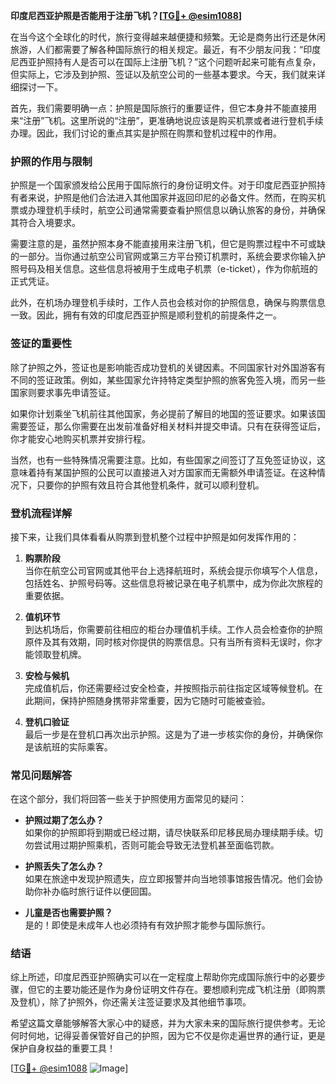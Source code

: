 **印度尼西亚护照是否能用于注册飞机？[[TG💪+ @esim1088](https://t.me/s/esim1088)]**

在当今这个全球化的时代，旅行变得越来越便捷和频繁。无论是商务出行还是休闲旅游，人们都需要了解各种国际旅行的相关规定。最近，有不少朋友问我：“印度尼西亚护照持有人是否可以在国际上注册飞机？”这个问题听起来可能有点复杂，但实际上，它涉及到护照、签证以及航空公司的一些基本要求。今天，我们就来详细探讨一下。

首先，我们需要明确一点：护照是国际旅行的重要证件，但它本身并不能直接用来“注册”飞机。这里所说的“注册”，更准确地说应该是购买机票或者进行登机手续办理。因此，我们讨论的重点其实是护照在购票和登机过程中的作用。

### 护照的作用与限制

护照是一个国家颁发给公民用于国际旅行的身份证明文件。对于印度尼西亚护照持有者来说，护照是他们合法进入其他国家并返回印尼的必备文件。然而，在购买机票或办理登机手续时，航空公司通常需要查看护照信息以确认旅客的身份，并确保其符合入境要求。

需要注意的是，虽然护照本身不能直接用来注册飞机，但它是购票过程中不可或缺的一部分。当你通过航空公司官网或第三方平台预订机票时，系统会要求你输入护照号码及相关信息。这些信息将被用于生成电子机票（e-ticket），作为你航班的正式凭证。

此外，在机场办理登机手续时，工作人员也会核对你的护照信息，确保与购票信息一致。因此，拥有有效的印度尼西亚护照是顺利登机的前提条件之一。

### 签证的重要性

除了护照之外，签证也是影响能否成功登机的关键因素。不同国家针对外国游客有不同的签证政策。例如，某些国家允许持特定类型护照的旅客免签入境，而另一些国家则要求事先申请签证。

如果你计划乘坐飞机前往其他国家，务必提前了解目的地国的签证要求。如果该国需要签证，那么你需要在出发前准备好相关材料并提交申请。只有在获得签证后，你才能安心地购买机票并安排行程。

当然，也有一些特殊情况需要注意。比如，有些国家之间签订了互免签证协议，这意味着持有某国护照的公民可以直接进入对方国家而无需额外申请签证。在这种情况下，只要你的护照有效且符合其他登机条件，就可以顺利登机。

### 登机流程详解

接下来，让我们具体看看从购票到登机整个过程中护照是如何发挥作用的：

1. **购票阶段**  
   当你在航空公司官网或其他平台上选择航班时，系统会提示你填写个人信息，包括姓名、护照号码等。这些信息将被记录在电子机票中，成为你此次旅程的重要依据。

2. **值机环节**  
   到达机场后，你需要前往相应的柜台办理值机手续。工作人员会检查你的护照原件及其有效期，同时核对你提供的购票信息。只有当所有资料无误时，你才能领取登机牌。

3. **安检与候机**  
   完成值机后，你还需要经过安全检查，并按照指示前往指定区域等候登机。在此期间，保持护照随身携带非常重要，因为它随时可能被查验。

4. **登机口验证**  
   最后一步是在登机口再次出示护照。这是为了进一步核实你的身份，并确保你是该航班的实际乘客。

### 常见问题解答

在这个部分，我们将回答一些关于护照使用方面常见的疑问：

- **护照过期了怎么办？**  
  如果你的护照即将到期或已经过期，请尽快联系印尼移民局办理续期手续。切勿尝试用过期护照乘机，否则可能会导致无法登机甚至面临罚款。

- **护照丢失了怎么办？**  
  如果在旅途中发现护照遗失，应立即报警并向当地领事馆报告情况。他们会协助你补办临时旅行证件以便回国。

- **儿童是否也需要护照？**  
  是的！即使是未成年人也必须持有有效护照才能参与国际旅行。

### 结语

综上所述，印度尼西亚护照确实可以在一定程度上帮助你完成国际旅行中的必要步骤，但它的主要功能还是作为身份证明文件存在。要想顺利完成飞机注册（即购票及登机），除了护照外，你还需关注签证要求及其他细节事项。

希望这篇文章能够解答大家心中的疑惑，并为大家未来的国际旅行提供参考。无论何时何地，记得妥善保管好自己的护照，因为它不仅是你走遍世界的通行证，更是保护自身权益的重要工具！

[[TG💪+ @esim1088](https://t.me/s/esim1088) ![Image](https://i.postimg.cc/4NQfJmqS/Snipaste-2025-05-13-00-14-12.png)]
